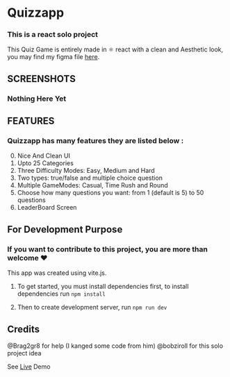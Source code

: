 # Quizzapp

### This is a react solo project

This Quiz Game is entirely made in ⚛️ react with a clean and Aesthetic look, you may find my figma file [here](https://www.figma.com/file/ZOucYaCmahCof1MxNCv5yf/Quizzapp?node-id=0%3A1&t=MVstHvwWEe2n5qDr-1).

## SCREENSHOTS

### Nothing Here Yet

## FEATURES

### Quizzapp has many features they are listed below :

0. Nice And Clean UI
1. Upto 25 Categories
2. Three Difficulty Modes: Easy, Medium and Hard
3. Two types: true/false and multiple choice question
4. Multiple GameModes: Casual, Time Rush and Round
5. Choose how many questions you want: from 1 (default is 5) to 50 questions
6. LeaderBoard Screen

## For Development Purpose

### If you want to contribute to this project, you are more than welcome ❤️

This app was created using vite.js.

1. To get started, you must install dependencies first, to install dependencies run `npm install`

2. Then to create development server, run `npm run dev`

## Credits

@Brag2gr8 for help (I kanged some code from him)
@bobziroll for this solo project idea

See [Live](https://quizzapp-a1x5h04.netlify.app/) Demo
